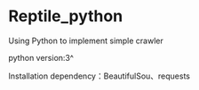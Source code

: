 # Reptile_python
Using Python to implement simple crawler


python version:3^

Installation dependency：BeautifulSou、requests
